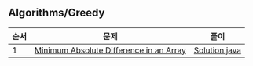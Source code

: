 ## Algorithms/Greedy
|순서|문제|풀이|
|---|---|---|
|1|[Minimum Absolute Difference in an Array](https://www.hackerrank.com/challenges/minimum-absolute-difference-in-an-array/problem)|[Solution.java](./Minimum%20Absolute%20Difference%20in%20an%20Array/Solution.java)|